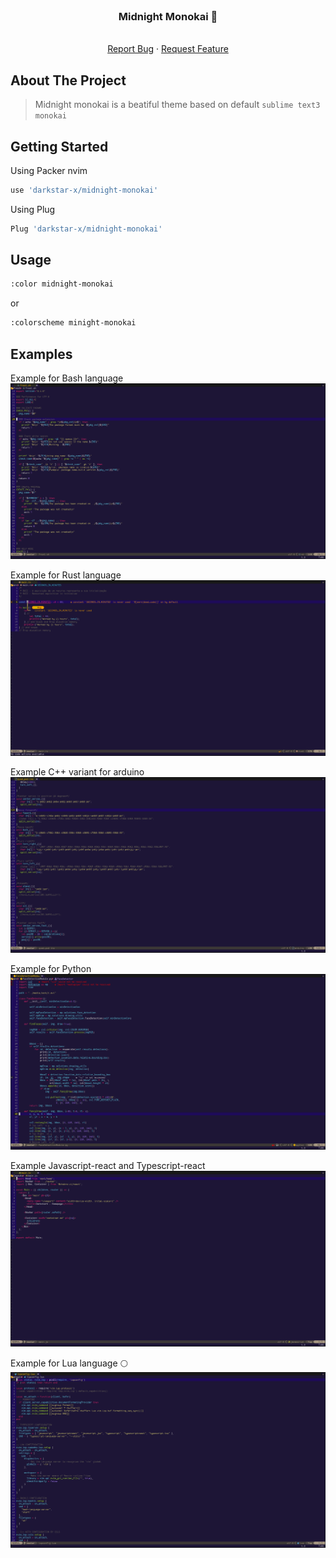 <div id="top"></div>

<!-- PROJECT LOGO -->
<br />
<div align="center">
  <h3 align="center">Midnight Monokai 🍇</h3>
  <p align="center">
    <br />
    <a href="https://github.com/darkstar-x/frost-pkg/issues">Report Bug</a>
    ·
    <a href="https://github.com/darkstar-x/frost-pkg/issues">Request Feature</a>
  </p>
</div>

<!-- ABOUT THE PROJECT -->
## About The Project
> Midnight monokai is a beatiful theme based on default `sublime text3 monokai`



<!-- GETTING STARTED -->
<div id="getting-started">

## Getting Started

Using Packer nvim
```sh
use 'darkstar-x/midnight-monokai'
```
Using Plug
```sh
Plug 'darkstar-x/midnight-monokai'
```
## Usage

```sh
:color midnight-monokai
```
or
```sh
:colorscheme minight-monokai
```

## Examples

Example for Bash language
<img src="images/i3_screenshot_2023-01-29-11-52-57.png" alt="Main banner" >

Example for Rust language
<img src="images/i3_screenshot_2023-01-29-11-49-07.png" alt="Main banner" >

Example C++ variant for arduino
<img src="images/i3_screenshot_2023-01-29-11-53-22.png" alt="Main banner" >


Example for Python
<img src="images/i3_screenshot_2023-01-29-11-54-20.png" alt="Main banner" >


Example Javascript-react and Typescript-react
<img src="images/i3_screenshot_2023-01-29-11-56-56.png" alt="Main banner" >


Example for Lua language 🌕
<img src="images/i3_screenshot_2023-01-29-11-57-34.png" alt="Main banner" >
